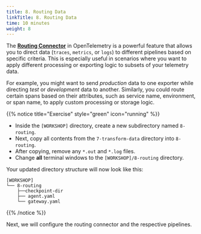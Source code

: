 ```yaml
---
title: 8. Routing Data
linkTitle: 8. Routing Data
time: 10 minutes
weight: 8
---
```


The [**Routing Connector**](https://github.com/open-telemetry/opentelemetry-collector-contrib/tree/main/connector/routingconnector) in OpenTelemetry is a powerful feature that allows you to direct data (`traces`, `metrics`, or `logs`) to different pipelines based on specific criteria. This is especially useful in scenarios where you want to apply different processing or exporting logic to subsets of your telemetry data.

For example, you might want to send *production* data to one exporter while directing *test* or *development* data to another. Similarly, you could route certain spans based on their attributes, such as service name, environment, or span name, to apply custom processing or storage logic.

{{% notice title="Exercise" style="green" icon="running" %}}

- Inside the `[WORKSHOP]` directory, create a new subdirectory named `8-routing`.
- Next, copy all contents from the `7-transform-data` directory into `8-routing`.
- After copying, remove any `*.out` and `*.log` files.
- Change **all** terminal windows to the `[WORKSHOP]/8-routing` directory.

Your updated directory structure will now look like this:

```text { title="Updated Directory Structure" }
[WORKSHOP]
└── 8-routing
    ├──checkpoint-dir
    ├── agent.yaml
    └── gateway.yaml
```

{{% /notice %}}

Next, we will configure the routing connector and the respective pipelines.
